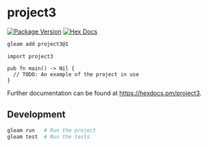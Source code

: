 # project3

[![Package Version](https://img.shields.io/hexpm/v/project3)](https://hex.pm/packages/project3)
[![Hex Docs](https://img.shields.io/badge/hex-docs-ffaff3)](https://hexdocs.pm/project3/)

```sh
gleam add project3@1
```
```gleam
import project3

pub fn main() -> Nil {
  // TODO: An example of the project in use
}
```

Further documentation can be found at <https://hexdocs.pm/project3>.

## Development

```sh
gleam run   # Run the project
gleam test  # Run the tests
```
